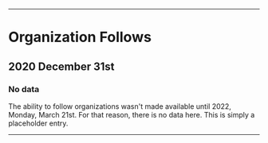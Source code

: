 
***

# Organization Follows

## 2020 December 31st

### No data

The ability to follow organizations wasn't made available until 2022, Monday, March 21st. For that reason, there is no data here. This is simply a placeholder entry.

***
